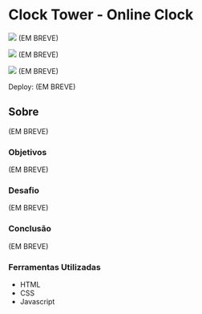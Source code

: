 # Clock Tower - Online Clock

![](./) (EM BREVE)

![](./) (EM BREVE)

![](./) (EM BREVE)

Deploy: (EM BREVE)

## Sobre

(EM BREVE)
### Objetivos

(EM BREVE)

### Desafio

(EM BREVE)

### Conclusão

(EM BREVE)

### Ferramentas Utilizadas

- HTML
- CSS
- Javascript

